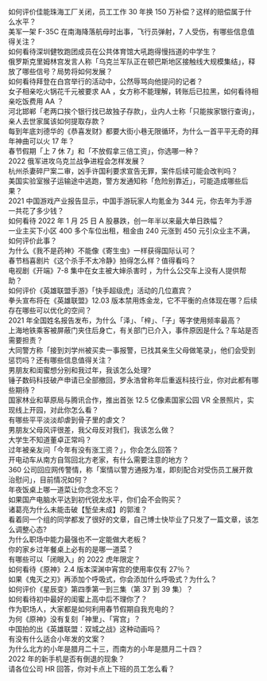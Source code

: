 如何评价佳能珠海工厂关闭，员工工作 30 年换 150 万补偿？这样的赔偿属于什么水平？  
美军一架 F-35C 在南海降落航母时出事，飞行员弹射，7 人受伤，有哪些信息值得关注？  
如何看待深圳健牧跑团成员在公共体育馆大吼跑得慢挡道的中学生？  
俄罗斯克里姆林宫发言人称「乌克兰军队正在顿巴斯地区接触线大规模集结」，释放了哪些信号？局势将如何发展？  
如何看待拜登在白宫举行的活动中，公然辱骂向他提问的记者？  
女子相亲吃火锅花千元被要求 AA ，女方称不能理解，转账后已拉黑，如何看待相亲吃饭费用 AA ？  
河北邯郸「老两口挨个银行找已故独子存款」，业内人士称「只能挨家银行查询」，亲人去世家属该如何提取存款？  
每到年底刘德华的《恭喜发财》都要大街小巷无限循环，为什么一首平平无奇的拜年神曲可以火 17 年？  
春节假期「上 7 休 7」和「不放假拿三倍工资」，你选哪一种？  
2022 俄军进攻乌克兰战争进程会怎样发展？  
杭州杀妻碎尸案二审，凶手许国利要求宣告无罪，案件后续可能会改判吗？  
美国实验室猴子运输途中逃跑，警方发通知称「危险别靠近」，可能造成哪些后果？  
2021 中国游戏产业报告显示，中国手游玩家人均氪金为 344 元，你去年为手游一共花了多少钱？  
如何看待 2022 年 1 月 25 日 A 股暴跌，创一年半以来最大单日跌幅？  
一业主买下小区 400 多个车位出租，租金由 240 元涨到 450 元引众业主不满，如何评价此事？  
为什么《我不是药神》不能像《寄生虫》一样获得国际认可？  
春节档喜剧片《这个杀手不太冷静》拍得怎么样？值得看吗？  
电视剧《开端》7-8 集中在女主被大婶杀害时 ，为什么公交车上没有人提供帮助？  
如何评价《英雄联盟手游》「快手超级虎」活动的几位嘉宾？  
拳头宣布将在《英雄联盟》12.03 版本禁用炼金龙，它不平衡的点体现在哪？后续存在哪些可以优化的空间？  
2021 年全国姓名报告发布，为什么「泽」、「梓」、「子」等字使用频率最高？  
上海地铁乘客被屏蔽门夹住后身亡，有关部门已介入，事件原因是什么？车站是否需要担责？  
大同警方称「接到刘学州被买卖一事报警，已找其亲生父母做笔录」，他们会受到惩罚吗？还有哪些信息值得关注？  
男朋友和闺蜜想分别和我过年，我该怎么处理?  
锤子数码科技破产申请已全部撤回，罗永浩曾称年后重返科技行业，你对此都有哪些期待？  
国家林业和草原局与腾讯合作，推出首张 12.5 亿像素国家公园 VR 全景照片，实现线上开园，对此你怎么看？  
有哪些平平淡淡却虐到骨子里的虐文？  
男朋友父母风评很差，我父母反对我们，我该怎么做？  
大学生不知道董卓正常吗？  
过年被亲友问「今年有没有涨工资？」，你会怎么回答？  
开电动车从南方自驾回北方老家，有什么需要注意的地方？  
360 公司回应网传警情，称「案情以警方通报为准，即刻配合对受伤员工展开救治慰问」，目前情况如何？  
年夜饭桌上哪一道菜让你念念不忘？  
如果国产电脑水平达到初代锐龙水平，你们会不会购买？  
诸葛亮为什么未能击破【堑垒未成】的郭淮？  
看着同一个组的同学都发了很好的文章，自己博士快毕业了只发了一篇文章，该怎么调整心态?  
为什么职场中能力最强也不一定能做大老板？  
你的家乡过年餐桌上必有的是哪一道菜？  
有哪些可以「闭眼入」的 2022 虎年限定？  
如何看待《原神》2.4 版本深渊中宵宫的使用率仅有 27％？  
如果《鬼灭之刃》再添加个呼吸式，你会添加什么呼吸式？为什么？  
如何评价《星辰变》第四季第一到三集（第 37 到 39 集）？  
如何看待初中最好的闺蜜上高中后不理你了？  
作为职场人，大家都是如何利用春节假期自我充电的？  
为何《原神》没有复刻「神里」、「宵宫」？  
中国拍的出《英雄联盟：双城之战》这种动画吗？  
有没有什么适合小年发的文案？  
为什么北方的小年是腊月二十三，而南方的小年是腊月二十四？  
2022 年的新手机是否有倒退的现象？  
请各位公司 HR 回答，你对卡点上下班的员工怎么看？  
